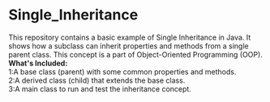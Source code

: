 # Single_Inheritance
This repository contains a basic example of Single Inheritance in Java. It shows how a subclass can inherit properties and methods from a single parent class. 
This concept is a part of Object-Oriented Programming (OOP).<br>
 **What's Included:**<br>
1:A base class (parent) with some common properties and methods.<br>
2:A derived class (child) that extends the base class.<br>
3:A main class to run and test the inheritance concept.<br>

